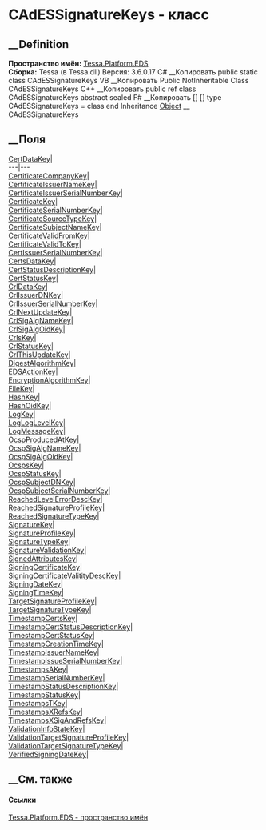 # CAdESSignatureKeys - класс
##  __Definition
 **Пространство имён:** [Tessa.Platform.EDS](N_Tessa_Platform_EDS.htm)  
 **Сборка:** Tessa (в Tessa.dll) Версия: 3.6.0.17
C# __Копировать
     public static class CAdESSignatureKeys
VB __Копировать
     Public NotInheritable Class CAdESSignatureKeys
C++ __Копировать
     public ref class CAdESSignatureKeys abstract sealed
F# __Копировать
     [<AbstractClassAttribute>]
    [<SealedAttribute>]
    type CAdESSignatureKeys = class end
Inheritance
    [Object](https://learn.microsoft.com/dotnet/api/system.object) __ CAdESSignatureKeys
##  __Поля
[CertDataKey](F_Tessa_Platform_EDS_CAdESSignatureKeys_CertDataKey.htm)|  
---|---  
[CertificateCompanyKey](F_Tessa_Platform_EDS_CAdESSignatureKeys_CertificateCompanyKey.htm)|  
[CertificateIssuerNameKey](F_Tessa_Platform_EDS_CAdESSignatureKeys_CertificateIssuerNameKey.htm)|  
[CertificateIssuerSerialNumberKey](F_Tessa_Platform_EDS_CAdESSignatureKeys_CertificateIssuerSerialNumberKey.htm)|  
[CertificateKey](F_Tessa_Platform_EDS_CAdESSignatureKeys_CertificateKey.htm)|  
[CertificateSerialNumberKey](F_Tessa_Platform_EDS_CAdESSignatureKeys_CertificateSerialNumberKey.htm)|  
[CertificateSourceTypeKey](F_Tessa_Platform_EDS_CAdESSignatureKeys_CertificateSourceTypeKey.htm)|  
[CertificateSubjectNameKey](F_Tessa_Platform_EDS_CAdESSignatureKeys_CertificateSubjectNameKey.htm)|  
[CertificateValidFromKey](F_Tessa_Platform_EDS_CAdESSignatureKeys_CertificateValidFromKey.htm)|  
[CertificateValidToKey](F_Tessa_Platform_EDS_CAdESSignatureKeys_CertificateValidToKey.htm)|  
[CertIssuerSerialNumberKey](F_Tessa_Platform_EDS_CAdESSignatureKeys_CertIssuerSerialNumberKey.htm)|  
[CertsDataKey](F_Tessa_Platform_EDS_CAdESSignatureKeys_CertsDataKey.htm)|  
[CertStatusDescriptionKey](F_Tessa_Platform_EDS_CAdESSignatureKeys_CertStatusDescriptionKey.htm)|  
[CertStatusKey](F_Tessa_Platform_EDS_CAdESSignatureKeys_CertStatusKey.htm)|  
[CrlDataKey](F_Tessa_Platform_EDS_CAdESSignatureKeys_CrlDataKey.htm)|  
[CrlIssuerDNKey](F_Tessa_Platform_EDS_CAdESSignatureKeys_CrlIssuerDNKey.htm)|  
[CrlIssuerSerialNumberKey](F_Tessa_Platform_EDS_CAdESSignatureKeys_CrlIssuerSerialNumberKey.htm)|  
[CrlNextUpdateKey](F_Tessa_Platform_EDS_CAdESSignatureKeys_CrlNextUpdateKey.htm)|  
[CrlSigAlgNameKey](F_Tessa_Platform_EDS_CAdESSignatureKeys_CrlSigAlgNameKey.htm)|  
[CrlSigAlgOidKey](F_Tessa_Platform_EDS_CAdESSignatureKeys_CrlSigAlgOidKey.htm)|  
[CrlsKey](F_Tessa_Platform_EDS_CAdESSignatureKeys_CrlsKey.htm)|  
[CrlStatusKey](F_Tessa_Platform_EDS_CAdESSignatureKeys_CrlStatusKey.htm)|  
[CrlThisUpdateKey](F_Tessa_Platform_EDS_CAdESSignatureKeys_CrlThisUpdateKey.htm)|  
[DigestAlgorithmKey](F_Tessa_Platform_EDS_CAdESSignatureKeys_DigestAlgorithmKey.htm)|  
[EDSActionKey](F_Tessa_Platform_EDS_CAdESSignatureKeys_EDSActionKey.htm)|  
[EncryptionAlgorithmKey](F_Tessa_Platform_EDS_CAdESSignatureKeys_EncryptionAlgorithmKey.htm)|  
[FileKey](F_Tessa_Platform_EDS_CAdESSignatureKeys_FileKey.htm)|  
[HashKey](F_Tessa_Platform_EDS_CAdESSignatureKeys_HashKey.htm)|  
[HashOidKey](F_Tessa_Platform_EDS_CAdESSignatureKeys_HashOidKey.htm)|  
[LogKey](F_Tessa_Platform_EDS_CAdESSignatureKeys_LogKey.htm)|  
[LogLogLevelKey](F_Tessa_Platform_EDS_CAdESSignatureKeys_LogLogLevelKey.htm)|  
[LogMessageKey](F_Tessa_Platform_EDS_CAdESSignatureKeys_LogMessageKey.htm)|  
[OcspProducedAtKey](F_Tessa_Platform_EDS_CAdESSignatureKeys_OcspProducedAtKey.htm)|  
[OcspSigAlgNameKey](F_Tessa_Platform_EDS_CAdESSignatureKeys_OcspSigAlgNameKey.htm)|  
[OcspSigAlgOidKey](F_Tessa_Platform_EDS_CAdESSignatureKeys_OcspSigAlgOidKey.htm)|  
[OcspsKey](F_Tessa_Platform_EDS_CAdESSignatureKeys_OcspsKey.htm)|  
[OcspStatusKey](F_Tessa_Platform_EDS_CAdESSignatureKeys_OcspStatusKey.htm)|  
[OcspSubjectDNKey](F_Tessa_Platform_EDS_CAdESSignatureKeys_OcspSubjectDNKey.htm)|  
[OcspSubjectSerialNumberKey](F_Tessa_Platform_EDS_CAdESSignatureKeys_OcspSubjectSerialNumberKey.htm)|  
[ReachedLevelErrorDescKey](F_Tessa_Platform_EDS_CAdESSignatureKeys_ReachedLevelErrorDescKey.htm)|  
[ReachedSignatureProfileKey](F_Tessa_Platform_EDS_CAdESSignatureKeys_ReachedSignatureProfileKey.htm)|  
[ReachedSignatureTypeKey](F_Tessa_Platform_EDS_CAdESSignatureKeys_ReachedSignatureTypeKey.htm)|  
[SignatureKey](F_Tessa_Platform_EDS_CAdESSignatureKeys_SignatureKey.htm)|  
[SignatureProfileKey](F_Tessa_Platform_EDS_CAdESSignatureKeys_SignatureProfileKey.htm)|  
[SignatureTypeKey](F_Tessa_Platform_EDS_CAdESSignatureKeys_SignatureTypeKey.htm)|  
[SignatureValidationKey](F_Tessa_Platform_EDS_CAdESSignatureKeys_SignatureValidationKey.htm)|  
[SignedAttributesKey](F_Tessa_Platform_EDS_CAdESSignatureKeys_SignedAttributesKey.htm)|  
[SigningCertificateKey](F_Tessa_Platform_EDS_CAdESSignatureKeys_SigningCertificateKey.htm)|  
[SigningCertificateValitityDescKey](F_Tessa_Platform_EDS_CAdESSignatureKeys_SigningCertificateValitityDescKey.htm)|  
[SigningDateKey](F_Tessa_Platform_EDS_CAdESSignatureKeys_SigningDateKey.htm)|  
[SigningTimeKey](F_Tessa_Platform_EDS_CAdESSignatureKeys_SigningTimeKey.htm)|  
[TargetSignatureProfileKey](F_Tessa_Platform_EDS_CAdESSignatureKeys_TargetSignatureProfileKey.htm)|  
[TargetSignatureTypeKey](F_Tessa_Platform_EDS_CAdESSignatureKeys_TargetSignatureTypeKey.htm)|  
[TimestampCertsKey](F_Tessa_Platform_EDS_CAdESSignatureKeys_TimestampCertsKey.htm)|  
[TimestampCertStatusDescriptionKey](F_Tessa_Platform_EDS_CAdESSignatureKeys_TimestampCertStatusDescriptionKey.htm)|  
[TimestampCertStatusKey](F_Tessa_Platform_EDS_CAdESSignatureKeys_TimestampCertStatusKey.htm)|  
[TimestampCreationTimeKey](F_Tessa_Platform_EDS_CAdESSignatureKeys_TimestampCreationTimeKey.htm)|  
[TimestampIssuerNameKey](F_Tessa_Platform_EDS_CAdESSignatureKeys_TimestampIssuerNameKey.htm)|  
[TimestampIssueSerialNumberKey](F_Tessa_Platform_EDS_CAdESSignatureKeys_TimestampIssueSerialNumberKey.htm)|  
[TimestampsAKey](F_Tessa_Platform_EDS_CAdESSignatureKeys_TimestampsAKey.htm)|  
[TimestampSerialNumberKey](F_Tessa_Platform_EDS_CAdESSignatureKeys_TimestampSerialNumberKey.htm)|  
[TimestampStatusDescriptionKey](F_Tessa_Platform_EDS_CAdESSignatureKeys_TimestampStatusDescriptionKey.htm)|  
[TimestampStatusKey](F_Tessa_Platform_EDS_CAdESSignatureKeys_TimestampStatusKey.htm)|  
[TimestampsTKey](F_Tessa_Platform_EDS_CAdESSignatureKeys_TimestampsTKey.htm)|  
[TimestampsXRefsKey](F_Tessa_Platform_EDS_CAdESSignatureKeys_TimestampsXRefsKey.htm)|  
[TimestampsXSigAndRefsKey](F_Tessa_Platform_EDS_CAdESSignatureKeys_TimestampsXSigAndRefsKey.htm)|  
[ValidationInfoStateKey](F_Tessa_Platform_EDS_CAdESSignatureKeys_ValidationInfoStateKey.htm)|  
[ValidationTargetSignatureProfileKey](F_Tessa_Platform_EDS_CAdESSignatureKeys_ValidationTargetSignatureProfileKey.htm)|  
[ValidationTargetSignatureTypeKey](F_Tessa_Platform_EDS_CAdESSignatureKeys_ValidationTargetSignatureTypeKey.htm)|  
[VerifiedSigningDateKey](F_Tessa_Platform_EDS_CAdESSignatureKeys_VerifiedSigningDateKey.htm)|  
## __См. также
#### Ссылки
[Tessa.Platform.EDS - пространство имён](N_Tessa_Platform_EDS.htm)
